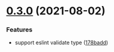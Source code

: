 # [0.3.0](https://github.com/tu6ge/vueformulate-vscode/compare/v0.2.6...v0.3.0) (2021-08-02)


### Features

* support eslint validate type ([178badd](https://github.com/tu6ge/vueformulate-vscode/commit/178baddf36339b98d32f55376b8ec5868b90b09f))



